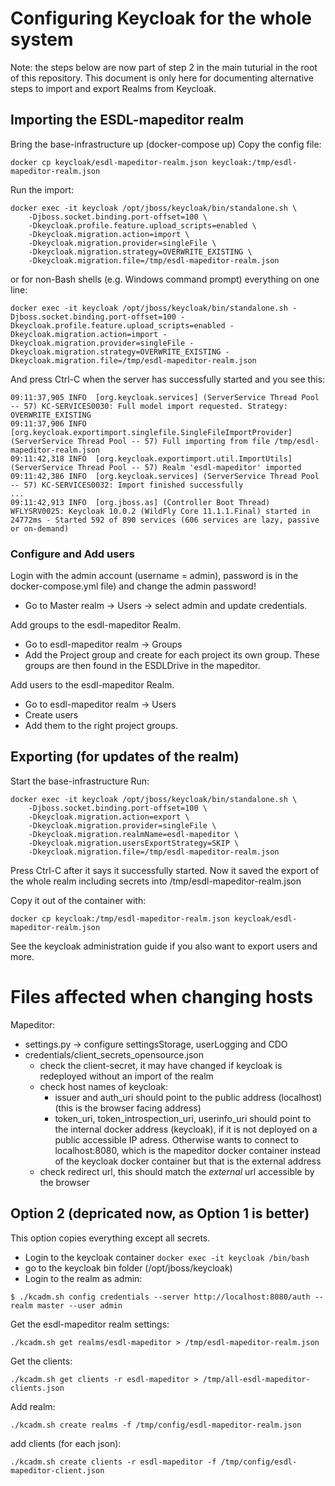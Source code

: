 # Configuring Keycloak for the whole system

Note: the steps below are now part of step 2 in the main tuturial in the root of this repository. This document is only here for documenting alternative steps to import and export Realms from Keycloak.

## Importing the ESDL-mapeditor realm
Bring the base-infrastructure up (docker-compose up)
Copy the config file:

```
docker cp keycloak/esdl-mapeditor-realm.json keycloak:/tmp/esdl-mapeditor-realm.json
```

Run the import:
```
docker exec -it keycloak /opt/jboss/keycloak/bin/standalone.sh \
	-Djboss.socket.binding.port-offset=100 \
	-Dkeycloak.profile.feature.upload_scripts=enabled \
	-Dkeycloak.migration.action=import \
	-Dkeycloak.migration.provider=singleFile \
	-Dkeycloak.migration.strategy=OVERWRITE_EXISTING \
	-Dkeycloak.migration.file=/tmp/esdl-mapeditor-realm.json
```
or for non-Bash shells (e.g. Windows command prompt) everything on one line:
```
docker exec -it keycloak /opt/jboss/keycloak/bin/standalone.sh -Djboss.socket.binding.port-offset=100 -Dkeycloak.profile.feature.upload_scripts=enabled -Dkeycloak.migration.action=import -Dkeycloak.migration.provider=singleFile -Dkeycloak.migration.strategy=OVERWRITE_EXISTING -Dkeycloak.migration.file=/tmp/esdl-mapeditor-realm.json
```
And press Ctrl-C when the server has successfully started and you see this:
```
09:11:37,905 INFO  [org.keycloak.services] (ServerService Thread Pool -- 57) KC-SERVICES0030: Full model import requested. Strategy: OVERWRITE_EXISTING
09:11:37,906 INFO  [org.keycloak.exportimport.singlefile.SingleFileImportProvider] (ServerService Thread Pool -- 57) Full importing from file /tmp/esdl-mapeditor-realm.json
09:11:42,318 INFO  [org.keycloak.exportimport.util.ImportUtils] (ServerService Thread Pool -- 57) Realm 'esdl-mapeditor' imported
09:11:42,386 INFO  [org.keycloak.services] (ServerService Thread Pool -- 57) KC-SERVICES0032: Import finished successfully
...
09:11:42,913 INFO  [org.jboss.as] (Controller Boot Thread) WFLYSRV0025: Keycloak 10.0.2 (WildFly Core 11.1.1.Final) started in 24772ms - Started 592 of 890 services (606 services are lazy, passive or on-demand)
```


### Configure and Add users
Login with the admin account (username = admin), password is in the docker-compose.yml file) and change the admin password!
- Go to Master realm -> Users -> select admin and update credentials.

Add groups to the esdl-mapeditor Realm.
- Go to esdl-mapeditor realm -> Groups 
- Add the Project group and create for each project its own group. These groups are then found in the ESDLDrive in the mapeditor.

Add users to the esdl-mapeditor Realm.
- Go to esdl-mapeditor realm -> Users
- Create users
- Add them to the right project groups.




## Exporting (for updates of the realm)
Start the base-infrastructure
Run:
```
docker exec -it keycloak /opt/jboss/keycloak/bin/standalone.sh \
	-Djboss.socket.binding.port-offset=100 \
	-Dkeycloak.migration.action=export \
	-Dkeycloak.migration.provider=singleFile \
	-Dkeycloak.migration.realmName=esdl-mapeditor \
	-Dkeycloak.migration.usersExportStrategy=SKIP \
	-Dkeycloak.migration.file=/tmp/esdl-mapeditor-realm.json
```
Press Ctrl-C after it says it successfully started.
Now it saved the export of the whole realm including secrets into /tmp/esdl-mapeditor-realm.json

Copy it out of the container with:
```
docker cp keycloak:/tmp/esdl-mapeditor-realm.json keycloak/esdl-mapeditor-realm.json
```

See the keycloak administration guide if you also want to export users and more.



# Files affected when changing hosts
Mapeditor:
- settings.py -> configure settingsStorage, userLogging and CDO
- credentials/client_secrets_opensource.json
  - check the client-secret, it may have changed if keycloak is redeployed without an import of the realm
  - check host names of keycloak: 
    - issuer and auth_uri should point to the public address (localhost) (this is the browser facing address)
	- token_uri, token_introspection_uri, userinfo_uri should point to the internal docker address (keycloak),
      if it is not deployed on a public accessible IP adress.
	  Otherwise wants to connect to localhost:8080, which is the mapeditor docker container instead 
	  of the keycloak docker container but that is the external address
  - check redirect url, this should match the *external* url accessible by the browser



## Option 2 (depricated now, as Option 1 is better)
This option copies everything except all secrets.

- Login to the keycloak container `docker exec -it keycloak /bin/bash`
- go to the keycloak bin folder (/opt/jboss/keycloak)
- Login to the realm as admin:
```
$ ./kcadm.sh config credentials --server http://localhost:8080/auth --realm master --user admin
```

Get the esdl-mapeditor realm settings:
```
./kcadm.sh get realms/esdl-mapeditor > /tmp/esdl-mapeditor-realm.json
```

Get the clients:
```
./kcadm.sh get clients -r esdl-mapeditor > /tmp/all-esdl-mapeditor-clients.json
```


Add realm:
```
./kcadm.sh create realms -f /tmp/config/esdl-mapeditor-realm.json
```


add clients (for each json):
```
./kcadm.sh create clients -r esdl-mapeditor -f /tmp/config/esdl-mapeditor-client.json
```


